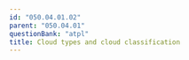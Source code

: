 ```yaml
---
id: "050.04.01.02"
parent: "050.04.01"
questionBank: "atpl"
title: Cloud types and cloud classification
---
```

